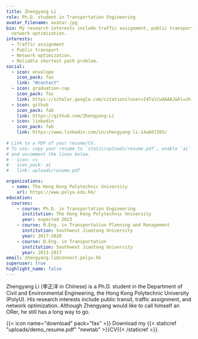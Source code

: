 ```yaml
---
title: Zhengyang Li
role: Ph.D. student in Transportation Engineering
avatar_filename: avatar.jpg
bio: My research interests include traffic assignment, public transport and
  network optimization.
interests:
  - Traffic assignment
  - Public transport
  - Network optimization.
  - Reliable shortest path problem.
social:
  - icon: envelope
    icon_pack: fas
    link: "#contact"
  - icon: graduation-cap
    icon_pack: fas
    link: https://scholar.google.com/citations?user=I4TalCwAAAAJ&hl=zh-CN
  - icon: github
    icon_pack: fab
    link: https://github.com/Zhengyang-Li
  - icon: linkedin
    icon_pack: fab
    link: https://www.linkedin.com/in/zhengyang-li-14ab67205/
    
# Link to a PDF of your resume/CV.
# To use: copy your resume to `static/uploads/resume.pdf`, enable `ai` icons in `params.toml`, 
# and uncomment the lines below.
# - icon: cv
#   icon_pack: ai
#   link: uploads/resume.pdf

organizations:
  - name: The Hong Kong Polytechnic University
    url: https://www.polyu.edu.hk/
education:
  courses:
    - course: Ph.D. in Transportation Engineering
      institution: The Hong Kong Polytechnic University
      year: expected 2023
    - course: M.Eng. in Transportation Planning and Management
      institution: Southwest Jiaotong University
      year: 2017-2020
    - course: B.Eng. in Transportation
      institution: Southwest Jiaotong University
      year: 2013-2017
email: zhengyang.li@connect.polyu.hk
superuser: true
highlight_name: false
---
```

Zhengyang Li (李正洋 in Chinese) is a Ph.D. student in the Department of Civil and Environmental Engineering, the Hong Kong Polytechnic University (PolyU). His research interests include public transit, traffic assignment, and network optimization. Although Zhengyang would like to call himself an ORer, he still has a long way to go.

{{< icon name="download" pack="fas" >}} Download my {{< staticref "uploads/demo_resume.pdf" "newtab" >}}CV{{< /staticref >}}.
